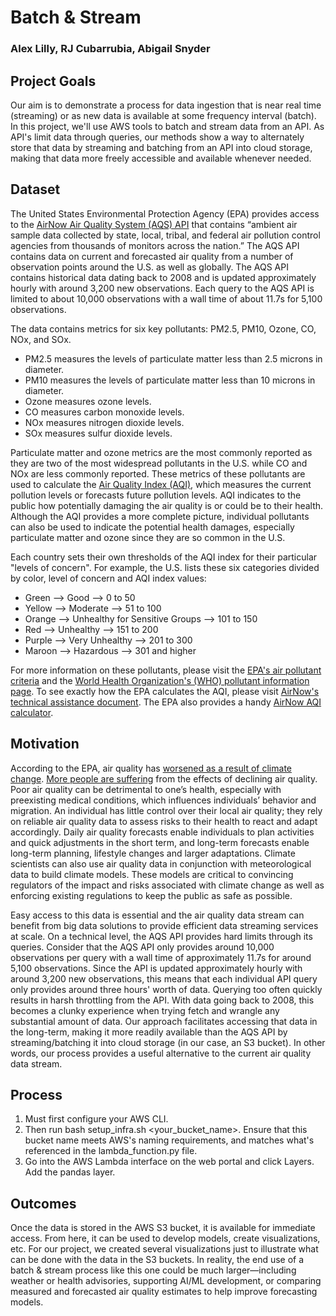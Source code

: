 # Batch & Stream
### Alex Lilly, RJ Cubarrubia, Abigail Snyder​

## Project Goals
 
Our aim is to demonstrate a process for data ingestion that is near real time (streaming) or as new data is available at some frequency interval (batch)​. In this project, we'll use AWS tools to batch and stream data from an API. As API's limit data through queries, our methods show a way to alternately store that data by streaming and batching from an API into cloud storage, making that data more freely accessible and available whenever needed. 

## Dataset

The United States Environmental Protection Agency (EPA) provides access to the [AirNow Air Quality System (AQS) API](https://www.airnow.gov/aqi/) that contains “ambient air sample data collected by state, local, tribal, and federal air pollution control agencies from thousands of monitors across the nation.”​ The AQS API contains data on current and forecasted air quality from a number of observation points around the U.S. as well as globally. The AQS API contains historical data dating back to 2008 and is updated approximately hourly with around 3,200 new observations. Each query to the AQS API is limited to about 10,000 observations with a wall time of about 11.7s for 5,100 observations. 

The data contains metrics for six key pollutants: PM2.5, PM10, Ozone, CO, NOx, and SOx. 

- PM2.5 measures the levels of particulate matter less than 2.5 microns in diameter.
- PM10 measures the levels of particulate matter less than 10 microns in diameter.
- Ozone measures ozone levels.
- CO measures carbon monoxide levels.
- NOx measures nitrogen dioxide levels.
- SOx measures sulfur dioxide levels.

Particulate matter and ozone metrics are the most commonly reported as they are two of the most widespread pollutants in the U.S. while CO and NOx are less commonly reported. These metrics of these pollutants are used to calculate the [Air Quality Index (AQI)](https://www.airnow.gov/aqi/aqi-basics/), which measures the current pollution levels or forecasts future pollution levels. AQI indicates to the public how potentially damaging the air quality is or could be to their health. Although the AQI provides a more complete picture, individual pollutants can also be used to indicate the potential health damages, especially particulate matter and ozone since they are so common in the U.S. 

Each country sets their own thresholds of the AQI index for their particular "levels of concern". For example, the U.S. lists these six categories divided by color, level of concern and AQI index values:

- Green --> Good --> 0 to 50
- Yellow --> Moderate --> 51 to 100
- Orange --> Unhealthy for Sensitive Groups --> 101 to 150
- Red --> Unhealthy --> 151 to 200
- Purple --> Very Unhealthy --> 201 to 300
- Maroon --> Hazardous --> 301 and higher

For more information on these pollutants, please visit the [EPA's air pollutant criteria](https://www.epa.gov/criteria-air-pollutants) and the [World Health Organization's (WHO) pollutant information page](https://www.who.int/teams/environment-climate-change-and-health/air-quality-and-health/health-impacts/types-of-pollutants). To see exactly how the EPA calculates the AQI, please visit [AirNow's technical assistance document](https://www.airnow.gov/sites/default/files/2020-05/aqi-technical-assistance-document-sept2018.pdf). The EPA also provides a handy [AirNow AQI calculator](https://www.airnow.gov/aqi/aqi-calculator/).

## Motivation

According to the EPA, air quality has [worsened as a result of climate change](https://www.epa.gov/climateimpacts/climate-change-impacts-air-quality). [More people are suffering](https://www.npr.org/2022/04/21/1093205632/air-quality-pollution-state-of-air-report) from the effects of declining air quality. Poor air quality can be detrimental to one’s health, especially with preexisting medical conditions, which influences individuals’ behavior and migration. An individual has little control over their local air quality; they rely on reliable air quality data to assess risks to their health to react and adapt accordingly. Daily air quality forecasts enable individuals to plan activities and quick adjustments in the short term, and long-term forecasts enable long-term planning, lifestyle changes and larger adaptations. ​Climate scientists can also use air quality data in conjunction with meteorological data to build climate models. These models are critical to convincing regulators of the impact and risks associated with climate change as well as enforcing existing regulations to keep the public as safe as possible.

Easy access to this data is essential and the air quality data stream can benefit from big data solutions to provide efficient data streaming services at scale. On a technical level, the AQS API provides hard limits through its queries. Consider that the AQS API only provides around 10,000 observations per query with a wall time of approximately 11.7s for around 5,100 observations. Since the API is updated approximately hourly with around 3,200 new observations, this means that each individual API query only provides around three hours' worth of data. Querying too often quickly results in harsh throttling from the API. With data going back to 2008, this becomes a clunky experience when trying fetch and wrangle any substantial amount of data. Our approach facilitates accessing that data in the long-term, making it more readily available than the AQS API by streaming/batching it into cloud storage (in our case, an S3 bucket). In other words, our process provides a useful alternative to the current air quality data stream. 

## Process
1. Must first configure your AWS CLI.
2. Then run bash setup_infra.sh <your_bucket_name>. Ensure that this bucket name meets AWS's naming requirements, and matches what's referenced in the lambda_function.py file.
3. Go into the AWS Lambda interface on the web portal and click Layers. Add the pandas layer.

## Outcomes
Once the data is stored in the AWS S3 bucket, it is available for immediate access.​ From here, it can be used to develop models, create visualizations, etc. ​For our project, we created several visualizations just to illustrate what can be done with the data in the S3 buckets. In reality, the end use of a batch & stream process like this one could be much larger—including weather or health advisories, supporting AI/ML development, or comparing measured and forecasted air quality estimates to help improve forecasting models. ​
